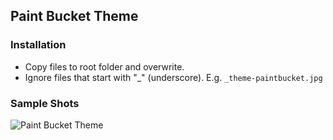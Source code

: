 ## Paint Bucket Theme

### Installation

- Copy files to root folder and overwrite.
- Ignore files that start with "_" (underscore). E.g. `_theme-paintbucket.jpg`

### Sample Shots

![Paint Bucket Theme](https://github.com/dataduke/jekyll-wikibox/raw/master/_themes/paintbucket/_theme-paintbucket.jpg)